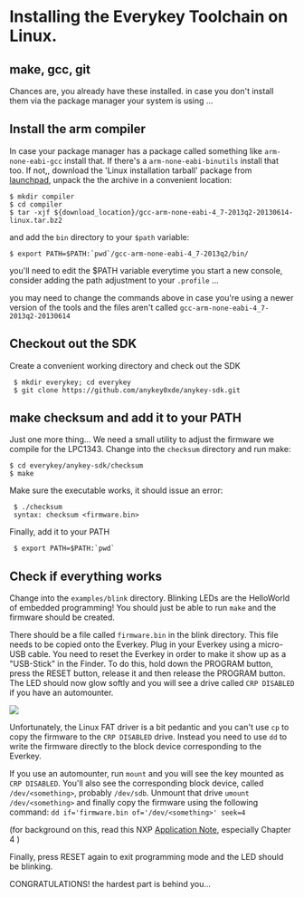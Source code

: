 # Installing the Everykey Toolchain on Linux.

## make, gcc, git

Chances are, you already have these installed. in case you don't install
them via the package manager your system is using ...


## Install the arm compiler

In case your package manager has a package called something like
`arm-none-eabi-gcc` install that. If there's a `arm-none-eabi-binutils`
install that too. If not,, download the 'Linux installation tarball' package from
[launchpad](https://launchpad.net/gcc-arm-embedded/+download), unpack the the archive in a
convenient location:

    $ mkdir compiler
    $ cd compiler
    $ tar -xjf ${download_location}/gcc-arm-none-eabi-4_7-2013q2-20130614-linux.tar.bz2

and add the `bin` directory to your `$path` variable:

    $ export PATH=$PATH:`pwd`/gcc-arm-none-eabi-4_7-2013q2/bin/

you'll need to edit the $PATH variable everytime you start a new
console, consider adding the path adjustment to your `.profile` ... 

you may need to change the commands above in case you're using a newer
version of the tools and the files aren't called
`gcc-arm-none-eabi-4_7-2013q2-20130614`

## Checkout out the SDK

Create a convenient working directory and check out the SDK

     $ mkdir everykey; cd everykey
     $ git clone https://github.com/anykey0xde/anykey-sdk.git

## make checksum and add it to your PATH

Just one more thing... We need a small utility to adjust the firmware we
compile for the LPC1343. Change into the `checksum` directory and run
make:

    $ cd everykey/anykey-sdk/checksum
    $ make

 Make sure the executable works, it should issue an error:

     $ ./checksum
     syntax: checksum <firmware.bin>

 Finally, add it to your PATH

     $ export PATH=$PATH:`pwd`

## Check if everything works

Change into the `examples/blink` directory. Blinking LEDs are the
HelloWorld of embedded programming! You should just be able to run
`make` and the firmware should be created.

There should be a file called `firmware.bin` in the blink directory.
This file needs to be copied onto the Everkey. Plug in your Everkey using
a micro-USB cable. You need to reset the Everkey in order to make it show
up as a "USB-Stick" in the Finder. To do this, hold down the PROGRAM
button, press the RESET button, release it and then release the PROGRAM button. The LED
should now glow softly and you will see a drive called `CRP DISABLED`
if you have an automounter.

![](https://raw.github.com/anykey0xde/tutorial/master/img/reset_prg_buttons.png)


Unfortunately, the Linux FAT driver is a bit pedantic and you can't use `cp` to 
copy the firmware to the `CRP DISABLED` drive. Instead you need to use `dd` to write 
the firmware directly to the block device corresponding to the Everkey.

If you use an automounter, run `mount` and you will see the key mounted as `CRP DISABLED`. 
You'll also see the corresponding block device, called `/dev/<something>`, probably `/dev/sdb`.
Unmount that drive `umount /dev/<something>` and finally copy the firmware using the following
command: `dd if='firmware.bin of='/dev/<something>' seek=4`

(for background on this, read this NXP 
[Application Note](http://www.nxp.com/documents/application_note/AN10986.pdf), especially Chapter 4 )

Finally, press RESET again to exit programming mode and the LED
should be blinking.


CONGRATULATIONS! the hardest part is behind you...
